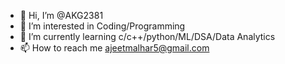 - 👋 Hi, I’m @AKG2381
- 👀 I’m interested in Coding/Programming
- 🌱 I’m currently learning c/c++/python/ML/DSA/Data Analytics
- 📫 How to reach me ajeetmalhar5@gmail.com

<!---
AKG2381/AKG2381 is a ✨ special ✨ repository because its `README.md` (this file) appears on your GitHub profile.
You can click the Preview link to take a look at your changes.
--->
